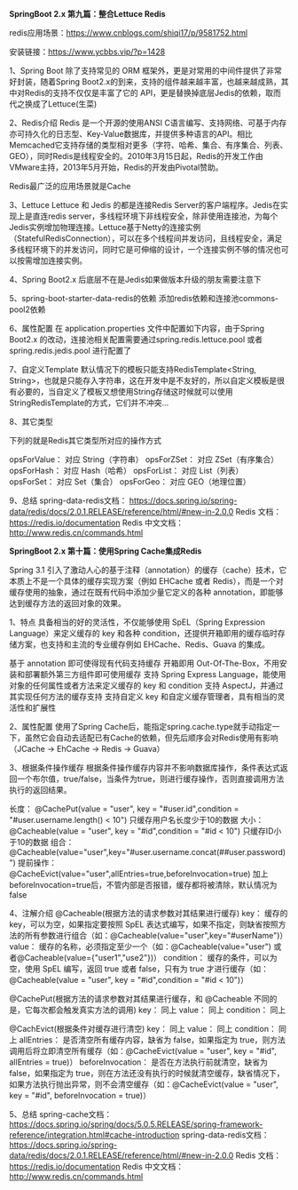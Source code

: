**SpringBoot 2.x 第九篇：整合Lettuce Redis**

redis应用场景：https://www.cnblogs.com/shiqi17/p/9581752.html

安装链接：https://www.ycbbs.vip/?p=1428

1、Spring Boot 除了支持常见的 ORM 框架外，更是对常用的中间件提供了非常好封装，随着Spring Boot2.x的到来，支持的组件越来越丰富，也越来越成熟，其中对Redis的支持不仅仅是丰富了它的 API，更是替换掉底层Jedis的依赖，取而代之换成了Lettuce(生菜)

2、Redis介绍
Redis 是一个开源的使用ANSI C语言编写、支持网络、可基于内存亦可持久化的日志型、Key-Value数据库，并提供多种语言的API。相比Memcached它支持存储的类型相对更多（字符、哈希、集合、有序集合、列表、GEO），同时Redis是线程安全的。2010年3月15日起，Redis的开发工作由VMware主持，2013年5月开始，Redis的开发由Pivotal赞助。

Redis最广泛的应用场景就是Cache

3、Lettuce
Lettuce 和 Jedis 的都是连接Redis Server的客户端程序。Jedis在实现上是直连redis server，多线程环境下非线程安全，除非使用连接池，为每个Jedis实例增加物理连接。Lettuce基于Netty的连接实例（StatefulRedisConnection），可以在多个线程间并发访问，且线程安全，满足多线程环境下的并发访问，同时它是可伸缩的设计，一个连接实例不够的情况也可以按需增加连接实例。

4、Spring Boot2.x 后底层不在是Jedis如果做版本升级的朋友需要注意下

5、spring-boot-starter-data-redis的依赖
添加redis依赖和连接池commons-pool2依赖

6、属性配置
在 application.properties 文件中配置如下内容，由于Spring Boot2.x 的改动，连接池相关配置需要通过spring.redis.lettuce.pool 或者 spring.redis.jedis.pool 进行配置了

7、自定义Template
默认情况下的模板只能支持RedisTemplate<String, String>，也就是只能存入字符串，这在开发中是不友好的，所以自定义模板是很有必要的，当自定义了模板又想使用String存储这时候就可以使用StringRedisTemplate的方式，它们并不冲突…

8、其它类型

下列的就是Redis其它类型所对应的操作方式

opsForValue： 对应 String（字符串）
opsForZSet： 对应 ZSet（有序集合）
opsForHash： 对应 Hash（哈希）
opsForList： 对应 List（列表）
opsForSet： 对应 Set（集合）
opsForGeo： 对应 GEO（地理位置）

9、总结
spring-data-redis文档： https://docs.spring.io/spring-data/redis/docs/2.0.1.RELEASE/reference/html/#new-in-2.0.0
Redis 文档： https://redis.io/documentation
Redis 中文文档： http://www.redis.cn/commands.html


**SpringBoot 2.x 第十篇：使用Spring Cache集成Redis**

Spring 3.1 引入了激动人心的基于注释（annotation）的缓存（cache）技术，它本质上不是一个具体的缓存实现方案（例如 EHCache 或者 Redis），而是一个对缓存使用的抽象，通过在既有代码中添加少量它定义的各种 annotation，即能够达到缓存方法的返回对象的效果。

1、特点
具备相当的好的灵活性，不仅能够使用 SpEL（Spring Expression Language）来定义缓存的 key 和各种 condition，还提供开箱即用的缓存临时存储方案，也支持和主流的专业缓存例如 EHCache、Redis、Guava 的集成。

基于 annotation 即可使得现有代码支持缓存
开箱即用 Out-Of-The-Box，不用安装和部署额外第三方组件即可使用缓存
支持 Spring Express Language，能使用对象的任何属性或者方法来定义缓存的 key 和 condition
支持 AspectJ，并通过其实现任何方法的缓存支持
支持自定义 key 和自定义缓存管理者，具有相当的灵活性和扩展性


2、属性配置
使用了Spring Cache后，能指定spring.cache.type就手动指定一下，虽然它会自动去适配已有Cache的依赖，但先后顺序会对Redis使用有影响（JCache -> EhCache -> Redis -> Guava）

3、根据条件操作缓存
根据条件操作缓存内容并不影响数据库操作，条件表达式返回一个布尔值，true/false，当条件为true，则进行缓存操作，否则直接调用方法执行的返回结果。

长度： @CachePut(value = "user", key = "#user.id",condition = "#user.username.length() < 10") 只缓存用户名长度少于10的数据
大小： @Cacheable(value = "user", key = "#id",condition = "#id < 10") 只缓存ID小于10的数据
组合： @Cacheable(value="user",key="#user.username.concat(##user.password)")
提前操作： @CacheEvict(value="user",allEntries=true,beforeInvocation=true) 加上beforeInvocation=true后，不管内部是否报错，缓存都将被清除，默认情况为false


4、注解介绍
@Cacheable(根据方法的请求参数对其结果进行缓存)
key： 缓存的 key，可以为空，如果指定要按照 SpEL 表达式编写，如果不指定，则缺省按照方法的所有参数进行组合（如：@Cacheable(value="user",key="#userName")）
value： 缓存的名称，必须指定至少一个（如：@Cacheable(value="user") 或者@Cacheable(value={"user1","use2"})）
condition： 缓存的条件，可以为空，使用 SpEL 编写，返回 true 或者 false，只有为 true 才进行缓存（如：@Cacheable(value = "user", key = "#id",condition = "#id < 10")）

@CachePut(根据方法的请求参数对其结果进行缓存，和 @Cacheable 不同的是，它每次都会触发真实方法的调用)
key： 同上
value： 同上
condition： 同上

@CachEvict(根据条件对缓存进行清空)
key： 同上
value： 同上
condition： 同上
allEntries： 是否清空所有缓存内容，缺省为 false，如果指定为 true，则方法调用后将立即清空所有缓存（如：@CacheEvict(value = "user", key = "#id", allEntries = true)）
beforeInvocation： 是否在方法执行前就清空，缺省为 false，如果指定为 true，则在方法还没有执行的时候就清空缓存，缺省情况下，如果方法执行抛出异常，则不会清空缓存（如：@CacheEvict(value = "user", key = "#id", beforeInvocation = true)）

5、总结
spring-cache文档： https://docs.spring.io/spring/docs/5.0.5.RELEASE/spring-framework-reference/integration.html#cache-introduction
spring-data-redis文档： https://docs.spring.io/spring-data/redis/docs/2.0.1.RELEASE/reference/html/#new-in-2.0.0
Redis 文档： https://redis.io/documentation
Redis 中文文档： http://www.redis.cn/commands.html